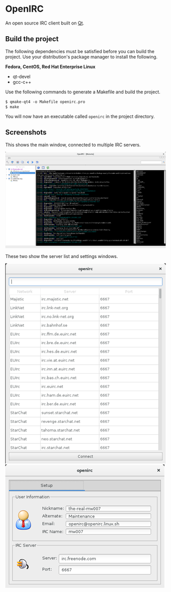 # OpenIRC

An open source IRC client built on [Qt](https://www.qt.io/).

## Build the project

The following dependencies must be satisfied before you can build the project. Use your distribution's package manager to install the following.

**Fedora, CentOS, Red Hat Enterprise Linux**
- qt-devel
- gcc-c++

Use the following commands to generate a Makefile and build the project.

~~~
$ qmake-qt4 -o Makefile openirc.pro
$ make
~~~

You will now have an executable called `openirc` in the project directory.

## Screenshots

This shows the main window, connected to multiple IRC servers.

![Main window](doc/images/full-window.png)

These two show the server list and settings windows.

![Server list](doc/images/server-list.png)
![Settings](doc/images/settings.png)
